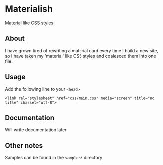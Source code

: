 # Materialish
Material like CSS styles
## About
I have grown tired of rewriting a material card every time I build a new site, so
I have taken my 'material' like CSS styles and coalesced them into one file.
## Usage
Add the following line to your ```<head>```

```
<link rel="stylesheet" href="css/main.css" media="screen" title="no title" charset="utf-8">
```
## Documentation
Will write documentation later

## Other notes
Samples can be found in the ```samples/``` directory
